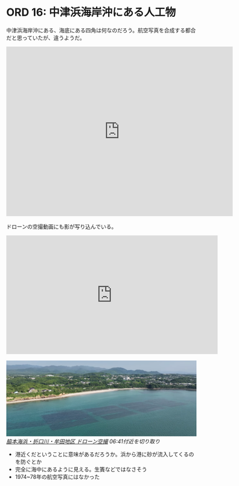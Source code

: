 # ORD 16: 中津浜海岸沖にある人工物

中津浜海岸沖にある、海底にある四角は何なのだろう。航空写真を合成する都合だと思っていたが、違うようだ。

<iframe src="https://www.google.com/maps/embed?pb=!1m18!1m12!1m3!1d1619.6637656714302!2d130.19944936579572!3d32.041757562090766!2m3!1f34.939067266033405!2f0!3f0!3m2!1i1024!2i768!4f35!3m3!1m2!1s0x353fcd001b8a2385%3A0x2c45d2b057ee6cd!2z5Lit5rSl5rWc5rW35bK4!5e1!3m2!1sen!2sjp!4v1724163981435!5m2!1sen!2sjp" width="600" height="450" style="border:0;" allowfullscreen="" loading="lazy" referrerpolicy="no-referrer-when-downgrade"></iframe>

ドローンの空撮動画にも影が写り込んでいる。

<iframe width="560" height="315" src="https://www.youtube.com/embed/6wqgxvOMQkc?si=yH3gEx56D0zoPIjI&amp;start=401" title="YouTube video player" frameborder="0" allow="accelerometer; autoplay; clipboard-write; encrypted-media; gyroscope; picture-in-picture; web-share" referrerpolicy="strict-origin-when-cross-origin" allowfullscreen></iframe>

![images](./images/20240821nakatsuhama.png)
*[脇本海浜・折口川・牟田地区 ドローン空撮](https://www.youtube.com/watch?v=6wqgxvOMQkc&t=402s) 06:41付近を切り取り*

- 港近くだということに意味があるだろうか。浜から港に砂が流入してくるのを防ぐとか
- 完全に海中にあるように見える。生簀などではなさそう
- 1974~78年の航空写真にはなかった
